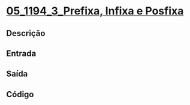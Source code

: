 # [05_1194_3_Prefixa, Infixa e Posfixa][1194]

[1194]: <https://judge.beecrowd.com/pt/problems/view/1194>

## Descrição

## Entrada

## Saída

## Código

```cpp

```
